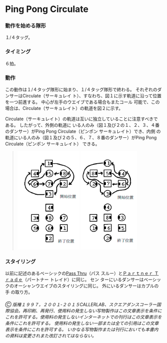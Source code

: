 
# Ping Pong Circulate
### 動作を始める隊形

１/４タッグ。

### タイミング

６拍。

### 動作

この動作は１/４タッグ隊形に始まり、１/４タッグ隊形で終わる。 それぞれのダンサーはCirculate（サーキュレイ ト）、すなわち、図１に示す軌道に沿って位置を一つ前進する。 中心が左手のウエイブである場合もまたコール 可能で、この場合は、Circulate（サーキュレイト）の軌道を図２に示す。

Circulate（サーキュレイト）の軌道は互いに独立していることに注意すべきである。 したがって、外側の軌道に いる人のみ（図１及び２の１、２、３、４番のダンサー）がPing Pong Circulate（ピンポン サーキュレイト）でき、内側 の軌道にいる人のみ（図１及び２の５、６、７、８番のダンサー）がPing Pong Circulate（ピンポン サーキュレイト） できる。

> 
> ![alt](ping_pong_1.lang-ja.png)
> ![alt](ping_pong_2.lang-ja.png)
> 

### スタイリング
以前に記述のあるベーシックの[Pass Thru](../b1/pass_thru.md)（パス スルー）と[Ｐａｒｔｎｅｒ Ｔｒａｄｅ](../b2/trade.md)（パートナー トレイド）に同じ。 セン ターにいるダンサーはベーシックのオーシャンウエイブのスタイリングに同じ。 外にいるダンサーはカプルの手 の取り方。

###### Ⓒ 版権１９９７，２００１-２０１５CALLERLAB、スクエアダンスコーラー国際協会。再印刷、再発行、使用料の発生しない写物製作はこの文章表示を条件にこれを許可する。使用料の発生しないインターネットでの刊行はこの文章表示を条件にこれを許可する。 使用料の発生しない一部または全ての引用はこの文章表示を条件にこれを許可する。 いかなる写物製作または刊行においても本書内の資料は変更されまた改訂されてはならない。


